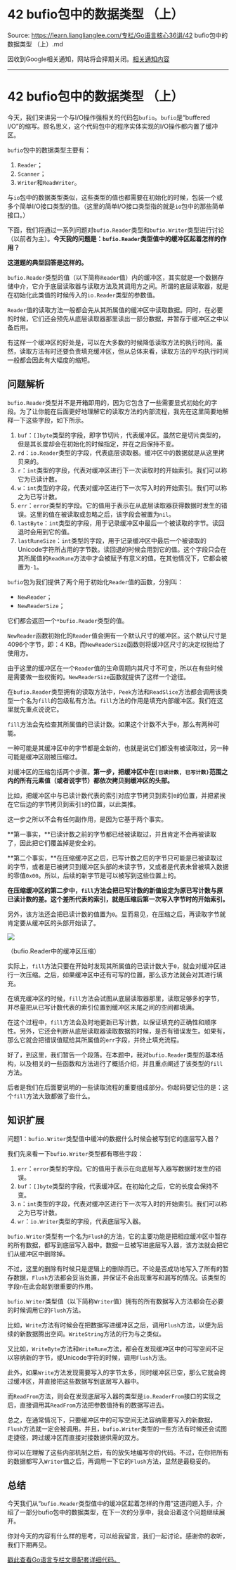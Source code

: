 # 42 bufio包中的数据类型 （上） 

Source: https://learn.lianglianglee.com/专栏/Go语言核心36讲/42 bufio包中的数据类型 （上）.md

因收到Google相关通知，网站将会择期关闭。[相关通知内容](https://lumendatabase.org/notices/44265620)

---

# 42 bufio包中的数据类型 （上）

今天，我们来讲另一个与I/O操作强相关的代码包`bufio`。`bufio`是“buffered I/O”的缩写。顾名思义，这个代码包中的程序实体实现的I/O操作都内置了缓冲区。

`bufio`包中的数据类型主要有：

1. `Reader`；
2. `Scanner`；
3. `Writer`和`ReadWriter`。

与`io`包中的数据类型类似，这些类型的值也都需要在初始化的时候，包装一个或多个简单I/O接口类型的值。（这里的简单I/O接口类型指的就是`io`包中的那些简单接口。）

下面，我们将通过一系列问题对`bufio.Reader`类型和`bufio.Writer`类型进行讨论（以前者为主）。**今天我的问题是：`bufio.Reader`类型值中的缓冲区起着怎样的作用？**

**这道题的典型回答是这样的。**

`bufio.Reader`类型的值（以下简称`Reader`值）内的缓冲区，其实就是一个数据存储中介，它介于底层读取器与读取方法及其调用方之间。所谓的底层读取器，就是在初始化此类值的时候传入的`io.Reader`类型的参数值。

`Reader`值的读取方法一般都会先从其所属值的缓冲区中读取数据。同时，在必要的时候，它们还会预先从底层读取器那里读出一部分数据，并暂存于缓冲区之中以备后用。

有这样一个缓冲区的好处是，可以在大多数的时候降低读取方法的执行时间。虽然，读取方法有时还要负责填充缓冲区，但从总体来看，读取方法的平均执行时间一般都会因此有大幅度的缩短。

## 问题解析

`bufio.Reader`类型并不是开箱即用的，因为它包含了一些需要显式初始化的字段。为了让你能在后面更好地理解它的读取方法的内部流程，我先在这里简要地解释一下这些字段，如下所示。

1. `buf`：`[]byte`类型的字段，即字节切片，代表缓冲区。虽然它是切片类型的，但是其长度却会在初始化的时候指定，并在之后保持不变。
2. `rd`：`io.Reader`类型的字段，代表底层读取器。缓冲区中的数据就是从这里拷贝来的。
3. `r`：`int`类型的字段，代表对缓冲区进行下一次读取时的开始索引。我们可以称它为已读计数。
4. `w`：`int`类型的字段，代表对缓冲区进行下一次写入时的开始索引。我们可以称之为已写计数。
5. `err`：`error`类型的字段。它的值用于表示在从底层读取器获得数据时发生的错误。这里的值在被读取或忽略之后，该字段会被置为`nil`。
6. `lastByte`：`int`类型的字段，用于记录缓冲区中最后一个被读取的字节。读回退时会用到它的值。
7. `lastRuneSize`：`int`类型的字段，用于记录缓冲区中最后一个被读取的Unicode字符所占用的字节数。读回退的时候会用到它的值。这个字段只会在其所属值的`ReadRune`方法中才会被赋予有意义的值。在其他情况下，它都会被置为`-1`。

`bufio`包为我们提供了两个用于初始化`Reader`值的函数，分别叫：

* `NewReader`；
* `NewReaderSize`；

它们都会返回一个`*bufio.Reader`类型的值。

`NewReader`函数初始化的`Reader`值会拥有一个默认尺寸的缓冲区。这个默认尺寸是4096个字节，即：4 KB。而`NewReaderSize`函数则将缓冲区尺寸的决定权抛给了使用方。

由于这里的缓冲区在一个`Reader`值的生命周期内其尺寸不可变，所以在有些时候是需要做一些权衡的。`NewReaderSize`函数就提供了这样一个途径。

在`bufio.Reader`类型拥有的读取方法中，`Peek`方法和`ReadSlice`方法都会调用该类型一个名为`fill`的包级私有方法。`fill`方法的作用是填充内部缓冲区。我们在这里就先重点说说它。

`fill`方法会先检查其所属值的已读计数。如果这个计数不大于`0`，那么有两种可能。

一种可能是其缓冲区中的字节都是全新的，也就是说它们都没有被读取过，另一种可能是缓冲区刚被压缩过。

对缓冲区的压缩包括两个步骤。**第一步，把缓冲区中在`[已读计数, 已写计数)`范围之内的所有元素值（或者说字节）都依次拷贝到缓冲区的头部。**

比如，把缓冲区中与已读计数代表的索引对应字节拷贝到索引`0`的位置，并把紧挨在它后边的字节拷贝到索引`1`的位置，以此类推。

这一步之所以不会有任何副作用，是因为它基于两个事实。

**第一事实，**已读计数之前的字节都已经被读取过，并且肯定不会再被读取了，因此把它们覆盖掉是安全的。

**第二个事实，**在压缩缓冲区之后，已写计数之后的字节只可能是已被读取过的字节，或者是已被拷贝到缓冲区头部的未读字节，又或者是代表未曾被填入数据的零值`0x00`。所以，后续的新字节是可以被写到这些位置上的。

**在压缩缓冲区的第二步中，`fill`方法会把已写计数的新值设定为原已写计数与原已读计数的差。这个差所代表的索引，就是压缩后第一次写入字节时的开始索引。**

另外，该方法还会把已读计数的值置为`0`。显而易见，在压缩之后，再读取字节就肯定要从缓冲区的头部开始读了。

![](assets/687b56d4137ea4d01e0b20d259f91284.png)

（bufio.Reader中的缓冲区压缩）

实际上，`fill`方法只要在开始时发现其所属值的已读计数大于`0`，就会对缓冲区进行一次压缩。之后，如果缓冲区中还有可写的位置，那么该方法就会对其进行填充。

在填充缓冲区的时候，`fill`方法会试图从底层读取器那里，读取足够多的字节，并尽量把从已写计数代表的索引位置到缓冲区末尾之间的空间都填满。

在这个过程中，`fill`方法会及时地更新已写计数，以保证填充的正确性和顺序性。另外，它还会判断从底层读取器读取数据的时候，是否有错误发生。如果有，那么它就会把错误值赋给其所属值的`err`字段，并终止填充流程。

好了，到这里，我们暂告一个段落。在本题中，我对`bufio.Reader`类型的基本结构，以及相关的一些函数和方法进行了概括介绍，并且重点阐述了该类型的`fill`方法。

后者是我们在后面要说明的一些读取流程的重要组成部分。你起码要记住的是：这个`fill`方法大致都做了些什么。

## 知识扩展

问题1：`bufio.Writer`类型值中缓冲的数据什么时候会被写到它的底层写入器？

我们先来看一下`bufio.Writer`类型都有哪些字段：

1. `err`：`error`类型的字段。它的值用于表示在向底层写入器写数据时发生的错误。
2. `buf`：`[]byte`类型的字段，代表缓冲区。在初始化之后，它的长度会保持不变。
3. `n`：`int`类型的字段，代表对缓冲区进行下一次写入时的开始索引。我们可以称之为已写计数。
4. `wr`：`io.Writer`类型的字段，代表底层写入器。

`bufio.Writer`类型有一个名为`Flush`的方法，它的主要功能是把相应缓冲区中暂存的所有数据，都写到底层写入器中。数据一旦被写进底层写入器，该方法就会把它们从缓冲区中删除掉。

不过，这里的删除有时候只是逻辑上的删除而已。不论是否成功地写入了所有的暂存数据，`Flush`方法都会妥当处置，并保证不会出现重写和漏写的情况。该类型的字段`n`在此会起到很重要的作用。

`bufio.Writer`类型值（以下简称`Writer`值）拥有的所有数据写入方法都会在必要的时候调用它的`Flush`方法。

比如，`Write`方法有时候会在把数据写进缓冲区之后，调用`Flush`方法，以便为后续的新数据腾出空间。`WriteString`方法的行为与之类似。

又比如，`WriteByte`方法和`WriteRune`方法，都会在发现缓冲区中的可写空间不足以容纳新的字节，或Unicode字符的时候，调用`Flush`方法。

此外，如果`Write`方法发现需要写入的字节太多，同时缓冲区已空，那么它就会跨过缓冲区，并直接把这些数据写到底层写入器中。

而`ReadFrom`方法，则会在发现底层写入器的类型是`io.ReaderFrom`接口的实现之后，直接调用其`ReadFrom`方法把参数值持有的数据写进去。

总之，在通常情况下，只要缓冲区中的可写空间无法容纳需要写入的新数据，`Flush`方法就一定会被调用。并且，`bufio.Writer`类型的一些方法有时候还会试图走捷径，跨过缓冲区而直接对接数据供需的双方。

你可以在理解了这些内部机制之后，有的放矢地编写你的代码。不过，在你把所有的数据都写入`Writer`值之后，再调用一下它的`Flush`方法，显然是最稳妥的。

## 总结

今天我们从“`bufio.Reader`类型值中的缓冲区起着怎样的作用”这道问题入手，介绍了一部分bufio包中的数据类型，在下一次的分享中，我会沿着这个问题继续展开。

你对今天的内容有什么样的思考，可以给我留言，我们一起讨论。感谢你的收听，我们下期再见。

[戳此查看Go语言专栏文章配套详细代码。](https://github.com/hyper0x/Golang_Puzzlers)